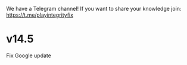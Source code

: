 We have a Telegram channel!
If you want to share your knowledge join:
https://t.me/playintegrityfix

# v14.5

Fix Google update